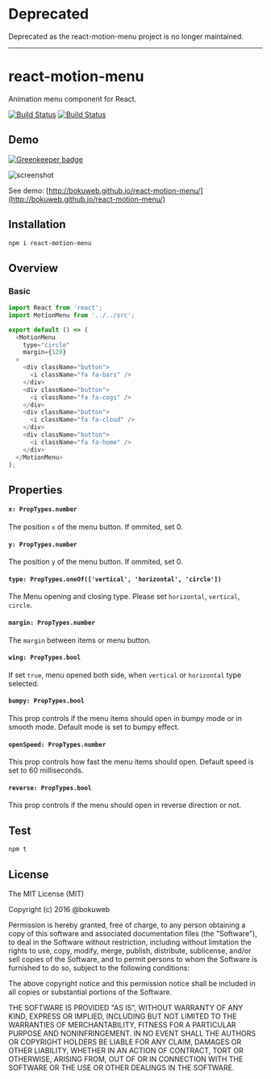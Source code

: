 # Deprecated

Deprecated as the react-motion-menu project is no longer maintained.

---

# react-motion-menu

Animation menu component for React.

<p><a href="https://travis-ci.org/bokuweb/react-motion-menu.svg">
<img src="https://img.shields.io/travis/bokuweb/react-motion-menu.svg?" alt="Build Status" /></a>
<a href="https://www.npmjs.com/package/react-motion-menu">
<img src="https://img.shields.io/npm/v/react-motion-menu.svg" alt="Build Status" /></a> 
</p>

## Demo

[![Greenkeeper badge](https://badges.greenkeeper.io/bokuweb/react-motion-menu.svg)](https://greenkeeper.io/)

![screenshot](https://github.com/bokuweb/react-motion-menu/blob/master/docs/screenshot.gif?raw=true)

See demo: [http://bokuweb.github.io/react-motion-menu/](http://bokuweb.github.io/react-motion-menu/)


## Installation

```sh
npm i react-motion-menu
```

## Overview

### Basic

``` javascript
import React from 'react';
import MotionMenu from '../../src';

export default () => (
  <MotionMenu
    type="circle"
    margin={120}
  >
    <div className="button">
      <i className="fa fa-bars" />
    </div>
    <div className="button">
      <i className="fa fa-cogs" />
    </div>
    <div className="button">
      <i className="fa fa-cloud" />
    </div>
    <div className="button">
      <i className="fa fa-home" />
    </div>
  </MotionMenu>
);
```

## Properties


#### `x: PropTypes.number`

The position `x` of the menu button.
If ommited, set 0.

#### `y: PropTypes.number`

The position `y` of the menu button.
If ommited, set 0.

#### `type: PropTypes.oneOf(['vertical', 'horizontal', 'circle'])`

The Menu opening and closing type.
Please set `horizontal`, `vertical`, `circle`.

#### `margin: PropTypes.number`

The `margin` between items or menu button.

#### `wing: PropTypes.bool`

If set `true`, menu opened both side, when `vertical` or `horizontal` type selected.

#### `bumpy: PropTypes.bool`

This prop controls if the menu items should open in bumpy mode or in smooth mode.
Default mode is set to bumpy effect. 

#### `openSpeed: PropTypes.number`

This prop controls how fast the menu items should open. Default speed is set to 60 milliseconds.
 
#### `reverse: PropTypes.bool`

This prop controls if the menu should open in reverse direction or not. 

## Test

``` sh
npm t
```

## License

The MIT License (MIT)

Copyright (c) 2016 @bokuweb

Permission is hereby granted, free of charge, to any person obtaining a copy of this software and associated documentation files (the "Software"), to deal in the Software without restriction, including without limitation the rights to use, copy, modify, merge, publish, distribute, sublicense, and/or sell copies of the Software, and to permit persons to whom the Software is furnished to do so, subject to the following conditions:

The above copyright notice and this permission notice shall be included in all copies or substantial portions of the Software.

THE SOFTWARE IS PROVIDED "AS IS", WITHOUT WARRANTY OF ANY KIND, EXPRESS OR IMPLIED, INCLUDING BUT NOT LIMITED TO THE WARRANTIES OF MERCHANTABILITY, FITNESS FOR A PARTICULAR PURPOSE AND NONINFRINGEMENT. IN NO EVENT SHALL THE AUTHORS OR COPYRIGHT HOLDERS BE LIABLE FOR ANY CLAIM, DAMAGES OR OTHER LIABILITY, WHETHER IN AN ACTION OF CONTRACT, TORT OR OTHERWISE, ARISING FROM, OUT OF OR IN CONNECTION WITH THE SOFTWARE OR THE USE OR OTHER DEALINGS IN THE SOFTWARE.
